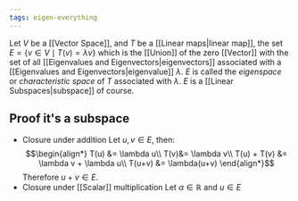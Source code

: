 ```yaml
---
tags: eigen-everything
---
```

Let $V$ be a [[Vector Space]], and $T$ be a [[Linear maps|linear map]], the set $E = \{ v \in V \mid T(v) = \lambda v\}$ which is the [[Union]] of the zero [[Vector]] with the set of all [[Eigenvalues and Eigenvectors|eigenvectors]] associated with a [[Eigenvalues and Eigenvectors|eigenvalue]] $\lambda$. $E$ is called the *eigenspace* or *characteristic space* of $T$ associated with $\lambda$. $E$ is a [[Linear Subspaces|subspace]] of course.
## Proof it's a subspace
- Closure under addition
Let $u, v \in E$, then:
$$\begin{align*}
T(u) &= \lambda u\\
T(v)&= \lambda v\\
T(u) + T(v) &= \lambda v + \lambda u\\
T(u+v) &= \lambda(u+v)
\end{align*}$$
Therefore $u + v \in E$.
- Closure under [[Scalar]] multiplication
Let $\alpha \in \mathbb{R}$ and $u \in E$